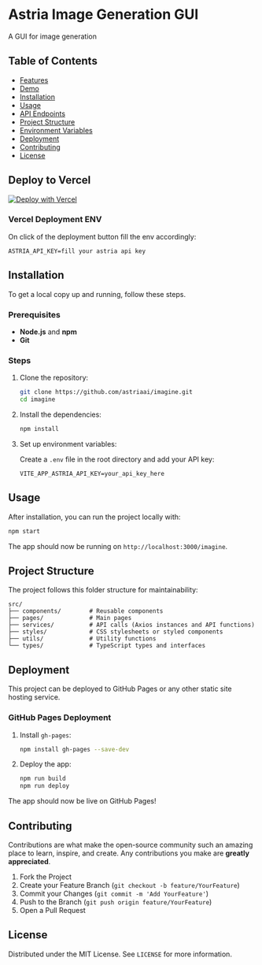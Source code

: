 # Astria Image Generation GUI

A GUI for image generation

## Table of Contents

- [Features](#features)
- [Demo](#demo)
- [Installation](#installation)
- [Usage](#usage)
- [API Endpoints](#api-endpoints)
- [Project Structure](#project-structure)
- [Environment Variables](#environment-variables)
- [Deployment](#deployment)
- [Contributing](#contributing)
- [License](#license)

## Deploy to Vercel
[![Deploy with Vercel](https://vercel.com/button)](https://vercel.com/new/clone?repository-url=https%3A%2F%2Fgithub.com%2Fastriaai%2Fimagine&env=ASTRIA_API_KEY)

### Vercel Deployment ENV
On click of the deployment button fill the env accordingly:

   ```plaintext
   ASTRIA_API_KEY=fill your astria api key
   ```

## Installation

To get a local copy up and running, follow these steps.

### Prerequisites

- **Node.js** and **npm**
- **Git**

### Steps

1. Clone the repository:

    ```bash
    git clone https://github.com/astriaai/imagine.git
    cd imagine
    ```

2. Install the dependencies:

    ```bash
    npm install
    ```

3. Set up environment variables:

   Create a `.env` file in the root directory and add your API key:
   
   ```plaintext
   VITE_APP_ASTRIA_API_KEY=your_api_key_here
   ```

## Usage

After installation, you can run the project locally with:

```bash
npm start
```

The app should now be running on `http://localhost:3000/imagine`.

## Project Structure

The project follows this folder structure for maintainability:

```plaintext
src/
├── components/        # Reusable components 
├── pages/             # Main pages
├── services/          # API calls (Axios instances and API functions)
├── styles/            # CSS stylesheets or styled components
├── utils/             # Utility functions
└── types/             # TypeScript types and interfaces
```

## Deployment

This project can be deployed to GitHub Pages or any other static site hosting service.

### GitHub Pages Deployment

1. Install `gh-pages`:
   
   ```bash
   npm install gh-pages --save-dev
   ```

2. Deploy the app:

   ```bash
   npm run build
   npm run deploy
   ```

The app should now be live on GitHub Pages!

## Contributing

Contributions are what make the open-source community such an amazing place to learn, inspire, and create. Any contributions you make are **greatly appreciated**.

1. Fork the Project
2. Create your Feature Branch (`git checkout -b feature/YourFeature`)
3. Commit your Changes (`git commit -m 'Add YourFeature'`)
4. Push to the Branch (`git push origin feature/YourFeature`)
5. Open a Pull Request

## License

Distributed under the MIT License. See `LICENSE` for more information.
